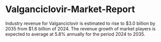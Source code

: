 # Valganciclovir-Market-Report
Industry revenue for Valganciclovir is estimated to rise to $3.0 billion by 2035 from $1.6 billion of 2024. The revenue growth of market players is expected to average at 5.8% annually for the period 2024 to 2035.
